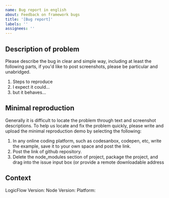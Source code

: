 ```yaml
---
name: Bug report in english
about: Feedback on framework bugs
title: '[Bug report]'
labels: ''
assignees: ''
---
```


## Description of problem

Please describe the bug in clear and simple way, including at least the following parts, if you'd like to post screenshots, please be particular and unabridged.

1. Steps to reproduce
2. I expect it could...
3. but it behaves...

## Minimal reproduction

Generally it is difficult to locate the problem through text and screenshot descriptions. To help us locate and fix the problem quickly, please write and upload the minimal reproduction demo by selecting the following:

1. In any online coding platform, such as codesanbox, codepen, etc, write the example, save it to your own space and post the link.
2. Post the link of github repository.
3. Delete the node_modules section of project, package the project, and drag into the issue input box (or provide a remote downloadable address

## Context

LogicFlow Version:
Node Version:
Platform:
